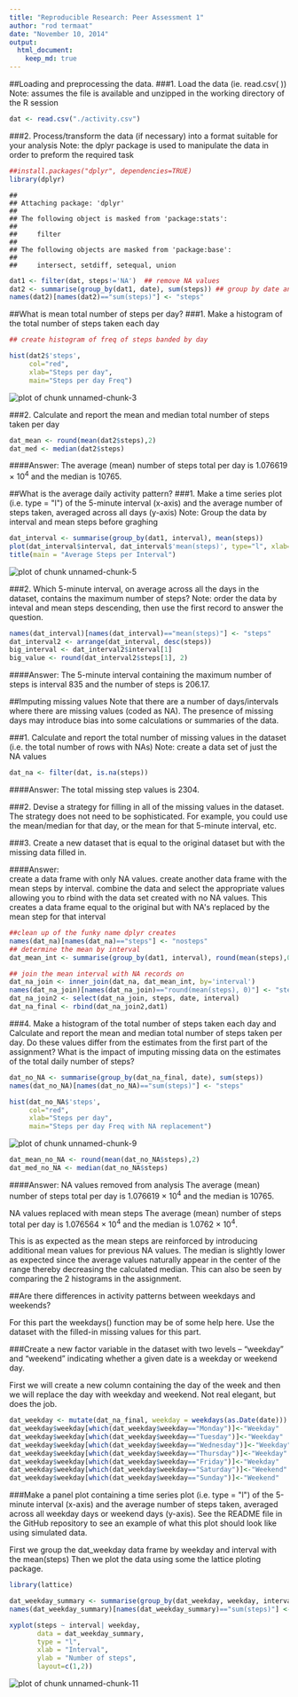 ```yaml
---
title: "Reproducible Research: Peer Assessment 1"
author: "rod termaat"
date: "November 10, 2014"
output: 
  html_document:
    keep_md: true
---
```


##Loading and preprocessing the data.
###1. Load the data (ie. read.csv( ))
Note:  assumes the file is available and unzipped in the working directory of the R session

```r
dat <- read.csv("./activity.csv")
```


###2. Process/transform the data (if necessary) into a format suitable for your analysis
Note:  the dplyr package is used to manipulate the data in order to preform the required task


```r
##install.packages("dplyr", dependencies=TRUE)
library(dplyr)
```

```
## 
## Attaching package: 'dplyr'
## 
## The following object is masked from 'package:stats':
## 
##     filter
## 
## The following objects are masked from 'package:base':
## 
##     intersect, setdiff, setequal, union
```

```r
dat1 <- filter(dat, steps!='NA')  ## remove NA values
dat2 <- summarise(group_by(dat1, date), sum(steps)) ## group by date and sum steps by date
names(dat2)[names(dat2)=="sum(steps)"] <- "steps"
```


##What is mean total number of steps per day?
###1. Make a histogram of the total number of steps taken each day

```r
## create histogram of freq of steps banded by day

hist(dat2$'steps',
     col="red",
     xlab="Steps per day",
     main="Steps per day Freq")
```

![plot of chunk unnamed-chunk-3](figure/unnamed-chunk-3-1.png) 

###2. Calculate and report the mean and median total number of steps taken per day


```r
dat_mean <- round(mean(dat2$steps),2)
dat_med <- median(dat2$steps)
```
####Answer:
The average (mean) number of steps total per day is 1.076619 &times; 10<sup>4</sup> and the median is 10765.


##What is the average daily activity pattern?
###1. Make a time series plot (i.e. type = "l") of the 5-minute interval (x-axis) and the average number of steps taken, averaged across all days (y-axis)
Note:  Group the data by interval and mean steps before graghing


```r
dat_interval <- summarise(group_by(dat1, interval), mean(steps))
plot(dat_interval$interval, dat_interval$'mean(steps)', type="l", xlab="Interval", ylab="Avereage Steps")
title(main = "Average Steps per Interval")
```

![plot of chunk unnamed-chunk-5](figure/unnamed-chunk-5-1.png) 

###2. Which 5-minute interval, on average across all the days in the dataset, contains the maximum number of steps?
Note:  order the data by inteval and mean steps descending, then use the first record to answer the question.


```r
names(dat_interval)[names(dat_interval)=="mean(steps)"] <- "steps"
dat_interval2 <- arrange(dat_interval, desc(steps))
big_interval <- dat_interval2$interval[1]
big_value <- round(dat_interval2$steps[1], 2)
```

####Answer:
The 5-minute interval containing the maximum number of steps is interval 835 and the number of steps is 206.17.


##Imputing missing values
Note that there are a number of days/intervals where there are missing values (coded as NA). The presence of missing days may introduce bias into some calculations or summaries of the data.

###1. Calculate and report the total number of missing values in the dataset (i.e. the total number of rows with NAs)
Note:  create a data set of just the NA values


```r
dat_na <- filter(dat, is.na(steps))
```

####Answer:
The total missing step values is 2304.

###2. Devise a strategy for filling in all of the missing values in the dataset. The strategy does not need to be sophisticated. For example, you could use the mean/median for that day, or the mean for that 5-minute interval, etc.

###3. Create a new dataset that is equal to the original dataset but with the missing data filled in.

####Answer:  
create a data frame with only NA values. create another data frame with the mean steps by interval. combine the data and select the appropriate values allowing you to rbind with the data set created with no NA values.  This creates a data frame equal to the original but with NA's replaced by the mean step for that interval


```r
##clean up of the funky name dplyr creates
names(dat_na)[names(dat_na)=="steps"] <- "nosteps"
## determine the mean by interval
dat_mean_int <- summarise(group_by(dat1, interval), round(mean(steps),0))

## join the mean interval with NA records on 
dat_na_join <- inner_join(dat_na, dat_mean_int, by='interval')
names(dat_na_join)[names(dat_na_join)=="round(mean(steps), 0)"] <- "steps"
dat_na_join2 <- select(dat_na_join, steps, date, interval)
dat_na_final <- rbind(dat_na_join2,dat1)
```

###4. Make a histogram of the total number of steps taken each day and Calculate and report the mean and median total number of steps taken per day. Do these values differ from the estimates from the first part of the assignment? What is the impact of imputing missing data on the estimates of the total daily number of steps?


```r
dat_no_NA <- summarise(group_by(dat_na_final, date), sum(steps))
names(dat_no_NA)[names(dat_no_NA)=="sum(steps)"] <- "steps"

hist(dat_no_NA$'steps',
     col="red",
     xlab="Steps per day",
     main="Steps per day Freq with NA replacement")
```

![plot of chunk unnamed-chunk-9](figure/unnamed-chunk-9-1.png) 

```r
dat_mean_no_NA <- round(mean(dat_no_NA$steps),2)
dat_med_no_NA <- median(dat_no_NA$steps)
```
####Answer:
NA values removed from analysis
The average (mean) number of steps total per day is 1.076619 &times; 10<sup>4</sup> and the median is 10765.

NA values replaced with mean steps
The average (mean) number of steps total per day is 1.076564 &times; 10<sup>4</sup> and the median is 1.0762 &times; 10<sup>4</sup>.

This is as expected as the mean steps are reinforced by introducing additional mean values for previous NA values.  The median is slightly lower as expected since the average values naturally appear in the center of the range thereby decreasing the calculated median.  This can also be seen by comparing the 2 histograms in the assignment.

##Are there differences in activity patterns between weekdays and weekends?

For this part the weekdays() function may be of some help here. Use the dataset with the filled-in missing values for this part.

###Create a new factor variable in the dataset with two levels – “weekday” and “weekend” indicating whether a given date is a weekday or weekend day.

First we will create a new column containing the day of the week and then we will replace the day with weekday and weekend.  Not real elegant, but does the job.


```r
dat_weekday <- mutate(dat_na_final, weekday = weekdays(as.Date(date)))
dat_weekday$weekday[which(dat_weekday$weekday=="Monday")]<-"Weekday"
dat_weekday$weekday[which(dat_weekday$weekday=="Tuesday")]<-"Weekday"
dat_weekday$weekday[which(dat_weekday$weekday=="Wednesday")]<-"Weekday"
dat_weekday$weekday[which(dat_weekday$weekday=="Thursday")]<-"Weekday"
dat_weekday$weekday[which(dat_weekday$weekday=="Friday")]<-"Weekday"
dat_weekday$weekday[which(dat_weekday$weekday=="Saturday")]<-"Weekend"
dat_weekday$weekday[which(dat_weekday$weekday=="Sunday")]<-"Weekend"
```

###Make a panel plot containing a time series plot (i.e. type = "l") of the 5-minute interval (x-axis) and the average number of steps taken, averaged across all weekday days or weekend days (y-axis). See the README file in the GitHub repository to see an example of what this plot should look like using simulated data.

First we group the dat_weekday data frame by weekday and interval with the mean(steps)
Then we plot the data using some the lattice ploting package.


```r
library(lattice)

dat_weekday_summary <- summarise(group_by(dat_weekday, weekday, interval), sum(steps))
names(dat_weekday_summary)[names(dat_weekday_summary)=="sum(steps)"] <- "steps"

xyplot(steps ~ interval| weekday, 
       data = dat_weekday_summary,
       type = "l",
       xlab = "Interval",
       ylab = "Number of steps",
       layout=c(1,2))
```

![plot of chunk unnamed-chunk-11](figure/unnamed-chunk-11-1.png) 
